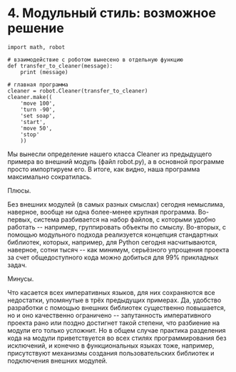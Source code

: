 # 4. Модульный стиль: возможное решение

```
import math, robot

# взаимодействие с роботом вынесено в отдельную функцию
def transfer_to_cleaner(message):
    print (message)

# главная программа
cleaner = robot.Cleaner(transfer_to_cleaner)
cleaner.make((
    'move 100',
    'turn -90',
    'set soap',
    'start',
    'move 50',
    'stop'
    ))
```
Мы вынесли определение нашего класса Cleaner из предыдущего примера во внешний модуль (файл robot.py), а в основной программе просто импортируем его. В итоге, как видно, наша программа максимально сократилась.

Плюсы.

Без внешних модулей (в самых разных смыслах) сегодня немыслима, наверное, вообще ни одна более-менее крупная программа. Во-первых, система разбивается на набор файлов, с которыми удобно работать -- например, группировать объекты по смыслу. Во-вторых, с помощью модульного подхода реализуется концепция стандартных библиотек, которых, например, для Python сегодня насчитываются, наверное, сотни тысяч -- как минимум, серьёзного упрощения проекта за счет общедоступного кода можно добиться для 99% прикладных задач.

Минусы.

Что касается всех императивных языков, для них сохраняются все недостатки, упомянутые в трёх предыдущих примерах. Да, удобство разработки с помощью внешних библиотек существенно повышается, но и оно качественно ограничено -- запутанность императивного проекта рано или поздно достигнет такой степени, что разбиение на модули его только усложнит. Но в общем случае практика разделения кода на модули приветствуется во всех стилях программирования без исключений, и конечно в функциональных языках тоже, например, присутствуют механизмы создания пользовательских библиотек и подключения внешних модулей.
